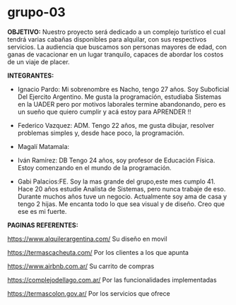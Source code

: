 # grupo-03

<strong>OBJETIVO:</strong>
Nuestro proyecto será dedicado a un complejo turístico el cual tendrá varias cabañas disponibles para alquilar, con sus respectivos servicios. La audiencia que buscamos son personas mayores de edad, con ganas de vacacionar en un lugar tranquilo, capaces de abordar los costos de un viaje de placer.

<strong>INTEGRANTES:</strong>

* Ignacio Pardo: Mi sobrenombre es Nacho, tengo 27 años. Soy Suboficial Del Ejercito Argentino. Me gusta la programación, estudiaba Sistemas en la UADER pero por motivos laborales termine abandonando, pero es un sueño que quiero cumplir y acá estoy para APRENDER !!


* Federico Vazquez: ADM. Tengo 22 años, me gusta dibujar, resolver problemas simples y, desde hace poco, la programación.


* Magalí Matamala:


* Iván Ramírez: DB Tengo 24 años, soy profesor de Educación Física. Estoy comenzando en el mundo de la programación.


* Gabi Palacios:FE. Soy la mas grande del grupo,este mes cumplo 41. Hace 20 años estudie Analista de Sistemas, pero nunca trabaje de eso. Durante muchos años tuve un negocio. Actualmente soy ama de casa y tengo 2 hijas. Me encanta todo lo que sea visual y de diseño. Creo que ese es mi fuerte.



<strong>PAGINAS REFERENTES:</strong>

https://www.alquilerargentina.com/
Su diseño en movil

https://termascacheuta.com/
Por los clientes a los que apunta

https://www.airbnb.com.ar/
Su carrito de compras

https://complejodellago.com.ar/
Por las funcionalidades implementadas

https://termascolon.gov.ar/
Por los servicios que ofrece
